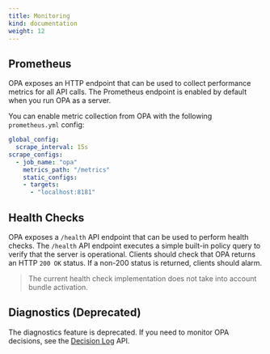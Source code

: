 ```yaml
---
title: Monitoring
kind: documentation
weight: 12
---
```


## Prometheus

OPA exposes an HTTP endpoint that can be used to collect performance metrics
for all API calls. The Prometheus endpoint is enabled by default when you run
OPA as a server.

You can enable metric collection from OPA with the following `prometheus.yml` config:

```yaml
global_config:
  scrape_interval: 15s
scrape_configs:
  - job_name: "opa"
    metrics_path: "/metrics"
    static_configs:
    - targets:
      - "localhost:8181"
```

## Health Checks

OPA exposes a `/health` API endpoint that can be used to perform health checks.
The `/health` API endpoint executes a simple built-in policy query to verify
that the server is operational. Clients should check that OPA returns an HTTP
`200 OK` status. If a non-200 status is returned, clients should alarm.

> The current health check implementation does not take into account bundle
> activation.

## Diagnostics (Deprecated)

The diagnostics feature is deprecated. If you need to monitor OPA decisions, see
the [Decision Log](../decision-logs) API.
